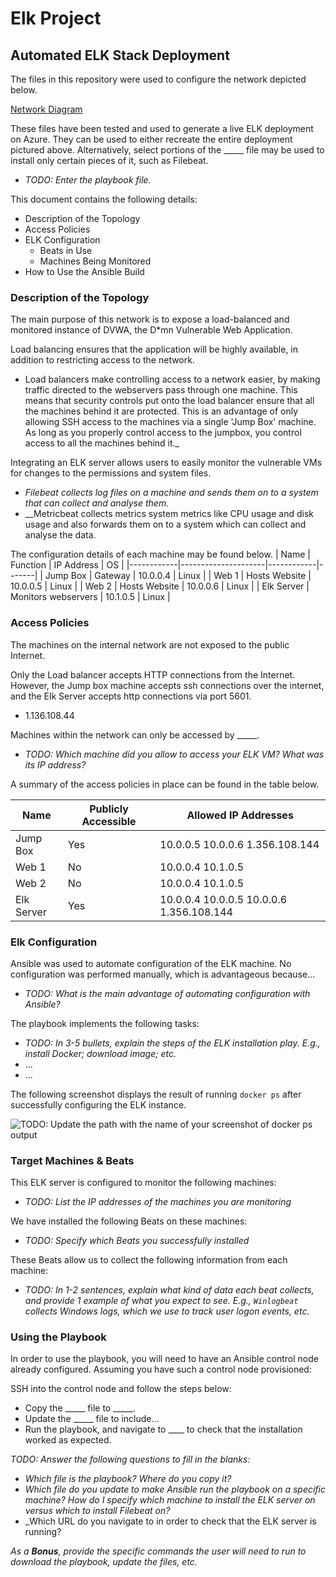 # Elk Project

## Automated ELK Stack Deployment

The files in this repository were used to configure the network depicted below.

[Network Diagram](images/Network-Diagram1.png)

These files have been tested and used to generate a live ELK deployment on Azure. They can be used to either recreate the entire deployment pictured above. Alternatively, select portions of the _____ file may be used to install only certain pieces of it, such as Filebeat.

  - _TODO: Enter the playbook file._

This document contains the following details:
- Description of the Topology
- Access Policies
- ELK Configuration
  - Beats in Use
  - Machines Being Monitored
- How to Use the Ansible Build


### Description of the Topology

The main purpose of this network is to expose a load-balanced and monitored instance of DVWA, the D*mn Vulnerable Web Application.

Load balancing ensures that the application will be highly available, in addition to restricting access to the network.
- Load balancers make controlling access to a network easier, by making traffic directed to the webservers pass through one machine.  This means that security controls put onto the load balancer ensure that all the machines behind it are protected.  This is an advantage of only allowing SSH access to the machines via a single 'Jump Box' machine.  As long as you properly control access to the jumpbox, you control access to all the machines behind it._

Integrating an ELK server allows users to easily monitor the vulnerable VMs for changes to the permissions and system files.
- _Filebeat collects log files on a machine and sends them on to a system that can collect and analyse them._
- __Metricbeat collects metrics system metrics like CPU usage and disk usage and also forwards them on to a system which can collect and analyse the data.

The configuration details of each machine may be found below.
| Name       | Function            | IP Address | OS    |
|------------|---------------------|------------|-------|
| Jump Box   | Gateway             | 10.0.0.4   | Linux |
| Web 1      | Hosts Website       | 10.0.0.5   | Linux |
| Web 2      | Hosts Website       | 10.0.0.6   | Linux |
| Elk Server | Monitors webservers | 10.1.0.5   | Linux |

### Access Policies

The machines on the internal network are not exposed to the public Internet. 

Only the Load balancer accepts HTTP connections from the Internet.  However, the Jump box machine accepts ssh connections over the internet, and the Elk Server accepts http connections via port 5601. 
- 1.136.108.44

Machines within the network can only be accessed by _____.
- _TODO: Which machine did you allow to access your ELK VM? What was its IP address?_

A summary of the access policies in place can be found in the table below.

| Name       | Publicly Accessible | Allowed IP Addresses                     |
|------------|---------------------|------------------------------------------|
| Jump Box   | Yes                 | 10.0.0.5 10.0.0.6 1.356.108.144          |
| Web 1      | No                  | 10.0.0.4 10.1.0.5                        |
| Web 2      | No                  | 10.0.0.4 10.1.0.5                        |
| Elk Server | Yes                 | 10.0.0.4 10.0.0.5 10.0.0.6 1.356.108.144 |

### Elk Configuration

Ansible was used to automate configuration of the ELK machine. No configuration was performed manually, which is advantageous because...
- _TODO: What is the main advantage of automating configuration with Ansible?_

The playbook implements the following tasks:
- _TODO: In 3-5 bullets, explain the steps of the ELK installation play. E.g., install Docker; download image; etc._
- ...
- ...

The following screenshot displays the result of running `docker ps` after successfully configuring the ELK instance.

![TODO: Update the path with the name of your screenshot of docker ps output](Images/docker_ps_output.png)

### Target Machines & Beats
This ELK server is configured to monitor the following machines:
- _TODO: List the IP addresses of the machines you are monitoring_

We have installed the following Beats on these machines:
- _TODO: Specify which Beats you successfully installed_

These Beats allow us to collect the following information from each machine:
- _TODO: In 1-2 sentences, explain what kind of data each beat collects, and provide 1 example of what you expect to see. E.g., `Winlogbeat` collects Windows logs, which we use to track user logon events, etc._

### Using the Playbook
In order to use the playbook, you will need to have an Ansible control node already configured. Assuming you have such a control node provisioned: 

SSH into the control node and follow the steps below:
- Copy the _____ file to _____.
- Update the _____ file to include...
- Run the playbook, and navigate to ____ to check that the installation worked as expected.

_TODO: Answer the following questions to fill in the blanks:_
- _Which file is the playbook? Where do you copy it?_
- _Which file do you update to make Ansible run the playbook on a specific machine? How do I specify which machine to install the ELK server on versus which to install Filebeat on?_
- _Which URL do you navigate to in order to check that the ELK server is running?

_As a **Bonus**, provide the specific commands the user will need to run to download the playbook, update the files, etc._

